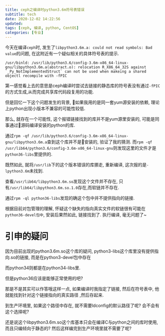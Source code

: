 ```yaml
---
title: ceph之编译时python3.6m符号表错误
subtitle: tech
date: 2020-12-02 14:22:56
updated:
tags: [ceph, 编译, python, CentOS]
categories: [专业]
---
```


今天在编译`ceph`时, 发生了`libpython3.6m.a: could not read symbols: Bad value`的问题, 在这附近有一个疑似相关的具体符号表的提示.

```
/usr/binld: /usr/lib/python3.6/config-3.6m-x86_64-linux-gnu/libpython3.6m.a(abstract.o): relocation R_X86_64_32S against `_Py_NotImplementedStruct` can not be used when makeing a shared objectl recompile with -fPIC
```

第一感觉看上去的意思是ceph编译时尝试去链接的静态库的符号表没有通过`-fPIC`的方式生成,从而完成共享库代码段复用的功能. 

但是回忆一下这个问题发生的背景, 如果我用的是同一套yum源安装的依赖, 理论上python出现小版本不兼容的可能性较低.

那么, 就存在一个可能性, 这个报错链接找到的库并不是yum源里安装的, 可能是同事通过源码编译安装的python的库.

通过`rpm -qf /usr/lib/python3.6/config-3.6m-x86_64-linux-gnu/libpython3.6m.a`查到这个库并不是安装的, 验证了我的猜测. 而`rpm -qf /usr/lib64/python3.6/config-3.6m-x86_64-linux-gnu`则发现这里的文件才是`python36-libs`里提供的.

既然如此, 就将`/usr/lib`下的这个版本错误的库挪走, 重新编译, 这次报的是`-lpython3.6m`未找到.

查看`/usr/lib64/libpython3.6m.so`发现这个文件并不存在, 只有`/usr/lib64/libpython3.6m.so.1.0`存在,而软链并不存在.

通过`rpm -ql python36-libs`发现的确这个包中并不提供指向的链接.

根据目前对包管理的理解, 怀疑这个缺失的指向真实文件的软链很有可能在`python36-devel包中`, 安装后果然如此, 链接找到了. 执行编译, 毫无问题了~

# 引申的疑问

因为目前出现的python3.6m.so这个库的疑问, python3-libs这个库里没有提供指向.so的链接, 而是在python3-devel包中存在

而python34则都是在python34-libs里.

但是python36应该是能够正常使用的吧?

那是不是其实可以作答哦这样一点, 如果编译时我指定了链接, 然后在符号表中, 他就能找到针对这个链接指向的真实路径 ,然后存起来.

到生产环境里, 如果这个路径中存在, 就不需要ldconfig的默认路径了呢? 会不会有这个选择呢?

还是说这个libpython3.6m.so这个库基本只会在编译C与python之间的库时使用,而且只编倾向于静态的? 然后这样编完到生产环境里就不需要了呢?

